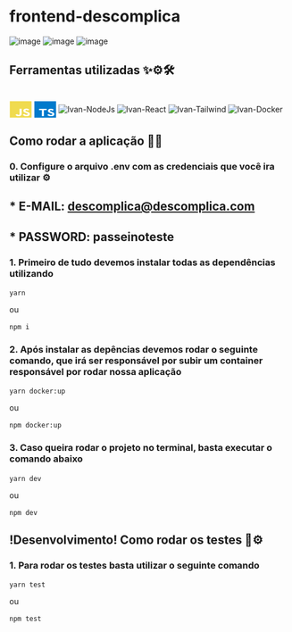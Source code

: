 # frontend-descomplica

![image](https://user-images.githubusercontent.com/62350674/183996716-d2a21b16-34a8-4c83-84c6-77285f5a4c48.png)
![image](https://user-images.githubusercontent.com/62350674/183996742-6c2fa00c-a40a-48a1-9c14-9d3e61529367.png)
![image](https://user-images.githubusercontent.com/62350674/183996782-594027d2-ae45-40cd-a7fb-f1c454a66cdc.png)

## Ferramentas utilizadas ✨⚙🛠

<div style="display: inline_block"><br>
  <img align="center" alt="Ivan-Js" height="30" width="40" src="https://raw.githubusercontent.com/devicons/devicon/master/icons/javascript/javascript-plain.svg">
  <img align="center" alt="Ivan-Ts" height="30" width="40" src="https://raw.githubusercontent.com/devicons/devicon/master/icons/typescript/typescript-plain.svg">
  <img align="center" alt="Ivan-NodeJs" height="30" width="40" src="https://cdn.jsdelivr.net/gh/devicons/devicon/icons/nodejs/nodejs-original.svg">
  <img align="center" alt="Ivan-React" height="30" width="40" src="https://cdn.jsdelivr.net/gh/devicons/devicon/icons/react/react-original.svg">
  <img align="center" alt="Ivan-Tailwind" height="30" width="40" src="https://cdn.jsdelivr.net/gh/devicons/devicon/icons/tailwindcss/tailwindcss-plain.svg">
  <img align="center" alt="Ivan-Docker" height="30" width="40" src="https://cdn.jsdelivr.net/gh/devicons/devicon/icons/docker/docker-original.svg">
</div>

## Como rodar a aplicação 🚀🔥

### 0. Configure o arquivo .env com as credenciais que você ira utilizar ⚙

## \* E-MAIL: descomplica@descomplica.com

## \* PASSWORD: passeinoteste

### 1. Primeiro de tudo devemos instalar todas as dependências utilizando

```
yarn
```

ou

```
npm i
```

### 2. Após instalar as depências devemos rodar o seguinte comando, que irá ser responsável por subir um container responsável por rodar nossa aplicação

```
yarn docker:up
```

ou

```
npm docker:up
```

### 3. Caso queira rodar o projeto no terminal, basta executar o comando abaixo

```
yarn dev
```

ou

```
npm dev
```

## !Desenvolvimento! Como rodar os testes 🧪⚙

### 1. Para rodar os testes basta utilizar o seguinte comando

```
yarn test
```

ou

```
npm test
```
